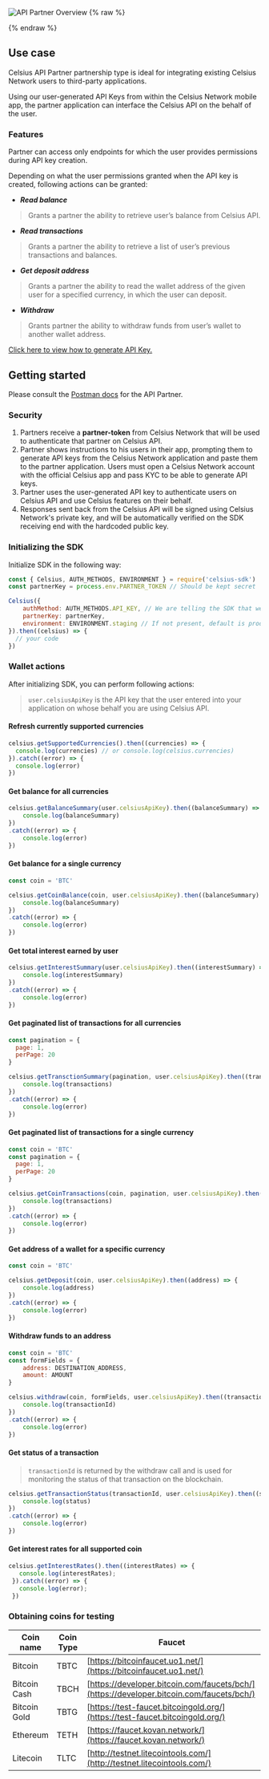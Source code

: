![API Partner Overview](/assets/images/api-partner.svg)
{% raw %}
<h1 style="display: none;">API Partner</h1>
{% endraw %}

## Use case

Celsius API Partner partnership type is ideal for integrating existing Celsius Network users to third-party applications.

Using our user-generated API Keys from within the Celsius Network mobile app, the partner application can interface the Celsius API on the behalf of the user. 

### Features

Partner can access only endpoints for which the user provides permissions during API key creation.

Depending on what the user permissions granted when the API key is created, following actions can be granted:


- ***Read balance***
> Grants a partner the ability to retrieve user’s balance from Celsius API.
- ***Read transactions***
> Grants a partner the ability to retrieve a list of user’s previous transactions and balances.
- ***Get deposit address*** 
> Grants a partner the ability to read the wallet address of the given user for a specified currency, in which the user can deposit.
- ***Withdraw***
> Grants partner the ability to withdraw funds from user’s wallet to another wallet address.

[Click here to view how to generate API Key.](/createAPIKey.html) 

## Getting started

Please consult the [Postman docs](https://documenter.getpostman.com/view/4207695/Rzn6v2mZ#83677182-2cc9-4198-b574-77ad0862237b) for the API Partner. 

### Security

1. Partners receive a **partner-token** from Celsius Network that will be used to authenticate that partner on Celsius API.
2. Partner shows instructions to his users in their app, prompting them to generate API keys from the Celsius Network application and paste them to the partner application. Users must open a Celsius Network account with the official Celsius app and pass KYC to be able to generate API keys. 
3. Partner uses the user-generated API key to authenticate users on Celsius API and use Celsius features on their behalf.
4. Responses sent back from the Celsius API will be signed using Celsius Network's private key, and will be automatically verified on the SDK receiving end with the hardcoded public key. 

### Initializing the SDK

Initialize SDK in the following way:

```javascript
const { Celsius, AUTH_METHODS, ENVIRONMENT } = require('celsius-sdk')
const partnerKey = process.env.PARTNER_TOKEN // Should be kept secret

Celsius({
    authMethod: AUTH_METHODS.API_KEY, // We are telling the SDK that we are authenticating using a combination of different user API keys and a Partner token
    partnerKey: partnerKey,
    environment: ENVIRONMENT.staging // If not present, default is production.
}).then((celsius) => {
  // your code
})

```
### Wallet actions

After initializing SDK, you can perform following actions:

> `user.celsiusApiKey` is the API key that the user entered into your application on whose behalf you are using Celsius API.

#### Refresh currently supported currencies
```javascript
celsius.getSupportedCurrencies().then((currencies) => {
  console.log(currencies) // or console.log(celsius.currencies)
}).catch((error) => {
  console.log(error)
})
```

#### Get balance for all currencies
```javascript
celsius.getBalanceSummary(user.celsiusApiKey).then((balanceSummary) => {
    console.log(balanceSummary)
})
.catch((error) => {
    console.log(error)
})
```
#### Get balance for a single currency
```javascript
const coin = 'BTC'

celsius.getCoinBalance(coin, user.celsiusApiKey).then((balanceSummary) => {
    console.log(balanceSummary)
})
.catch((error) => {
    console.log(error)
})
```
#### Get total interest earned by user
```javascript
celsius.getInterestSummary(user.celsiusApiKey).then((interestSummary) => {
    console.log(interestSummary)
})
.catch((error) => {
    console.log(error)
})
```
#### Get paginated list of transactions for all currencies 
```javascript
const pagination = {
  page: 1,
  perPage: 20
}

celsius.getTransctionSummary(pagination, user.celsiusApiKey).then((transactions) => {
    console.log(transactions)
})
.catch((error) => {
    console.log(error)
})
```
#### Get paginated list of transactions for a single currency
```javascript
const coin = 'BTC'
const pagination = {
  page: 1,
  perPage: 20
}

celsius.getCoinTransactions(coin, pagination, user.celsiusApiKey).then((transactions) => {
    console.log(transactions)
})
.catch((error) => {
    console.log(error)
})
```
#### Get address of a wallet for a specific currency
```javascript
const coin = 'BTC'

celsius.getDeposit(coin, user.celsiusApiKey).then((address) => {
    console.log(address)
})
.catch((error) => {
    console.log(error)
})
```
#### Withdraw funds to an address
```javascript
const coin = 'BTC'
const formFields = {
    address: DESTINATION_ADDRESS,
    amount: AMOUNT
}

celsius.withdraw(coin, formFields, user.celsiusApiKey).then((transactionId) => {
    console.log(transactionId)
})
.catch((error) => {
    console.log(error)
})
```
#### Get status of a transaction

> `transactionId` is returned by the withdraw call and is used for monitoring the status of that transaction on the blockchain.
```javascript
celsius.getTransactionStatus(transactionId, user.celsiusApiKey).then((status) => {
    console.log(status)
})
.catch((error) => {
    console.log(error)
})
```
#### Get interest rates for all supported coin
```javascript
celsius.getInterestRates().then((interestRates) => {
   console.log(interestRates);
 }).catch((error) => {
   console.log(error);
 })
```

### Obtaining coins for testing

| Coin name     | Coin Type | Faucet    |
| ------------- | ----------| --------- |
| Bitcoin       | TBTC      | [https://bitcoinfaucet.uo1.net/](https://bitcoinfaucet.uo1.net/) | 
| Bitcoin Cash  | TBCH      | [https://developer.bitcoin.com/faucets/bch/](https://developer.bitcoin.com/faucets/bch/) | 
| Bitcoin Gold  | TBTG      | [https://test-faucet.bitcoingold.org/](https://test-faucet.bitcoingold.org/) |
| Ethereum      | TETH      | [https://faucet.kovan.network/](https://faucet.kovan.network/) |
| Litecoin      | TLTC      | [http://testnet.litecointools.com/](http://testnet.litecointools.com/) |